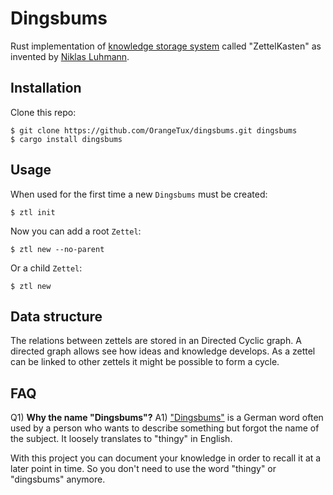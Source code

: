 # Dingsbums

Rust implementation of [knowledge storage system][zettelkasten-wiki] called
"ZettelKasten" as invented by [Niklas Luhmann][luhman].

## Installation

Clone this repo:

```
$ git clone https://github.com/OrangeTux/dingsbums.git dingsbums
$ cargo install dingsbums
```


## Usage

When used for the first time a new `Dingsbums` must be created:

```
$ ztl init
```

Now you can add a root `Zettel`:

```
$ ztl new --no-parent
```

Or a child `Zettel`:

```
$ ztl new
```

## Data structure
The relations between zettels are stored in an Directed Cyclic graph.
A directed graph allows see how ideas and knowledge develops.
As a zettel can be linked to other zettels it might be possible to form a cycle.


## FAQ

Q1) **Why the name "Dingsbums"?**
A1) ["Dingsbums"](dingsbums) is a German word often used by a person who wants
to describe something but forgot the name of the subject. It loosely translates
to "thingy" in English.

With this project you can document your knowledge in order to recall it at a
later point in time. So you don't need to use the word "thingy" or "dingsbums"
anymore.

[dingsbums]: https://en.wiktionary.org/wiki/Dingsbums
[luhman]: https://en.wikipedia.org/wiki/Niklas_Luhmann
[zettelkasten-wiki]: https://en.wikipedia.org/wiki/Zettelkasten
